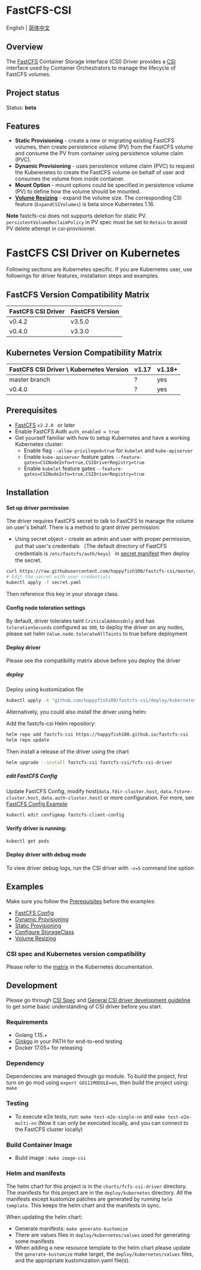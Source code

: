 # FastCFS-CSI

English | [简体中文](./README-zh_CN.md)

## Overview

The [FastCFS](https://github.com/happyfish100/FastCFS/) Container Storage Interface (CSI) Driver provides a [CSI](https://github.com/container-storage-interface/spec/blob/master/spec.md) interface used by Container Orchestrators to manage the lifecycle of FastCFS volumes.

## Project status

Status: **beta**

## Features
* **Static Provisioning** - create a new or migrating existing FastCFS volumes, then create persistence volume (PV) from the FastCFS volume and consume the PV from container using persistence volume claim (PVC).
* **Dynamic Provisioning** - uses persistence volume claim (PVC) to request the Kuberenetes to create the FastCFS volume on behalf of user and consumes the volume from inside container. 
* **Mount Option** - mount options could be specified in persistence volume (PV) to define how the volume should be mounted.
* **[Volume Resizing](https://kubernetes-csi.github.io/docs/volume-expansion.html)** - expand the volume size. The corresponding CSI feature (`ExpandCSIVolumes`) is beta since Kubernetes 1.16.

**Note** fastcfs-csi does not supports deletion for static PV.
`persistentVolumeReclaimPolicy` in PV spec must be set to `Retain` to avoid PV delete attempt in csi-provisioner.

# FastCFS CSI Driver on Kubernetes
Following sections are Kubernetes specific. If you are Kubernetes user, use followings for driver features, installation steps and examples.

## FastCFS Version Compatibility Matrix
| FastCFS CSI Driver       | FastCFS Version|
|--------------------------|----------------|
| v0.4.2                   | v3.5.0         |
| v0.4.0                   | v3.3.0         |

## Kubernetes Version Compatibility Matrix
| FastCFS CSI Driver \ Kubernetes Version| v1.17 | v1.18+ |
|----------------------------------------|-------|-------|
| master branch                          | ?     | yes   |
| v0.4.0                                 | ?     | yes   |

## Prerequisites
* [FastCFS](https://github.com/happyfish100/FastCFS/) `v2.2.0 ` or later
* Enable FastCFS Auth `auth_enabled = true`
* Get yourself familiar with how to setup Kubernetes and have a working Kubernetes cluster:
    * Enable flag `--allow-privileged=true` for `kubelet` and `kube-apiserver`
    * Enable `kube-apiserver` feature gates `--feature-gates=CSINodeInfo=true,CSIDriverRegistry=true`
    * Enable `kubelet` feature gates `--feature-gates=CSINodeInfo=true,CSIDriverRegistry=true`
    
## Installation
#### Set up driver permission
The driver requires FastCFS secret to talk to FastCFS to manage the volume on user's behalf. There is a method to grant driver permission:

- Using secret object - create an admin and user with proper permission, put that user's credentials （The default directory of FastCFS credentials is `/etc/fastcfs/auth/keys`） in [secret manifest](./deploy/kubernetes/secret.yaml) then deploy the secret.

```sh
curl https://raw.githubusercontent.com/happyfish100/fastcfs-csi/master/deploy/kubernetes/secret.yaml > secret.yaml
# Edit the secret with user credentials
kubectl apply -f secret.yaml
```

Then reference this key in your storage class.

#### Config node toleration settings
By default, driver tolerates taint `CriticalAddonsOnly` and has `tolerationSeconds` configured as `300`, to deploy the driver on any nodes, please set helm `Value.node.tolerateAllTaints` to true before deployment

#### Deploy driver
Please see the compatibility matrix above before you deploy the driver

##### deploy

Deploy using kustomization file

```sh
kubectl apply -k "github.com/happyfish100/fastcfs-csi/deploy/kubernetes/overlays/dev/?ref=main"
```

Alternatively, you could also install the driver using helm:

Add the fastcfs-csi Helm repository:
```sh
helm repo add fastcfs-csi https://happyfish100.github.io/fastcfs-csi
helm repo update
```

Then install a release of the driver using the chart
```sh
helm upgrade --install fastcfs-csi fastcfs-csi/fcfs-csi-driver
```

##### edit FastCFS Config
Update FastCFS Config, modify host(`data.fdir-cluster.host`, `data.fstore-cluster.host`, `data.auth-cluster.host`) or more configuration.
For more, see [FastCFS Config Example](./examples/kubernetes/fastcfs-config/README.md)

```sh
kubectl edit configmap fastcfs-client-config
```

#### Verify driver is running:
```sh
kubectl get pods
```


#### Deploy driver with debug mode
To view driver debug logs, run the CSI driver with `-v=5` command line option

## Examples
Make sure you follow the [Prerequisites](README.md#Prerequisites) before the examples:
* [FastCFS Config](./examples/kubernetes/fastcfs-config)
* [Dynamic Provisioning](./examples/kubernetes/dynamic-provisioning)
* [Static Provisioning](./examples/kubernetes/static-provisioning)
* [Configure StorageClass](./examples/kubernetes/storageclass)
* [Volume Resizing](./examples/kubernetes/resizing)

### CSI spec and Kubernetes version compatibility

Please refer to the [matrix](https://kubernetes-csi.github.io/docs/#kubernetes-releases)
in the Kubernetes documentation.

## Development
Please go through [CSI Spec](https://github.com/container-storage-interface/spec/blob/master/spec.md) and [General CSI driver development guideline](https://kubernetes-csi.github.io/docs/developing.html) to get some basic understanding of CSI driver before you start.

### Requirements
* Golang 1.15.+
* [Ginkgo](https://github.com/onsi/ginkgo) in your PATH for end-to-end testing
* Docker 17.05+ for releasing

### Dependency
Dependencies are managed through go module. To build the project, first turn on go mod using `export GO111MODULE=on`, then build the project using: `make`

### Testing

* To execute e2e tests, run: `make test-e2e-single-nn` and `make test-e2e-multi-nn` (Now it can only be executed locally, and you can connect to the FastCFS cluster locally)

### Build Container Image
* Build image : `make image-csi`

### Helm and manifests
The helm chart for this project is in the `charts/fcfs-csi-driver` directory.  The manifests for this project are in the `deploy/kubernetes` directory.  All the manifests except kustomize patches are generated by running `helm template`.  This keeps the helm chart and the manifests in sync.

When updating the helm chart:
* Generate manifests: `make generate-kustomize`
* There are values files in `deploy/kubernetes/values` used for generating some manifests
* When adding a new resource template to the helm chart please update the `generate-kustomize` make target, the `deploy/kubernetes/values` files, and the appropriate kustomization.yaml file(s).
